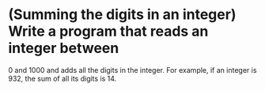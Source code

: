 # (Summing the digits in an integer) Write a program that reads an integer between
0 and 1000 and adds all the digits in the integer. For example, if an integer is 932,
the sum of all its digits is 14.
